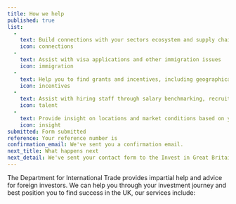 ```yaml
---
title: How we help
published: true
list: 
  - 
    text: Build connections with your sectors ecosystem and supply chain
    icon: connections
  - 
    text: Assist with visa applications and other immigration issues
    icon: immigration 
  - 
    text: Help you to find grants and incentives, including geographical clusters
    icon: incentives
  - 
    text: Assist with hiring staff through salary benchmarking, recruitment, retention and training
    icon: talent
  - 
    text: Provide insight on locations and market conditions based on your needs
    icon: insight
submitted: Form submitted
reference: Your reference number is
confirmation_email: We've sent you a confirmation email.
next_title: What happens next
next_detail: We've sent your contact form to the Invest in Great Britain agents. They will be in touch soon.
---
```

The Department for International Trade provides impartial help and advice for foreign investors. We can help you through your investment journey and best position you to find success in the UK, our services include:
